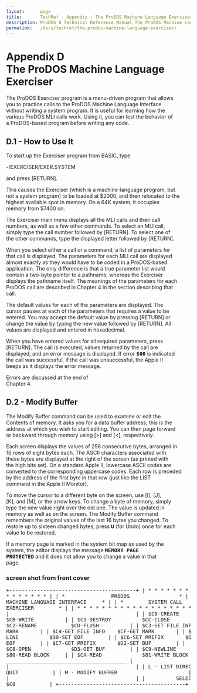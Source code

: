 ```yaml
---
layout:      page
title:       TechRef - Appendix - The ProDOS Machine Language Exerciser (MLE)
description: ProDOS 8 Technical Reference Manual The ProDOS Machine Language Exerciser
permalink:   /docs/techref/the-prodos-machine-language-exerciser/
---
```


<A NAME="D"><H1>Appendix D<br />The ProDOS Machine Language Exerciser</H1></A><a name="page179"></a>

<P>The ProDOS Exerciser program is a menu-driven program that allows<br />
you to practice calls to the ProDOS Machine Language Interface<br />
without writing a system program.  It is useful for learning how the<br />
various ProDOS MLI calls work.  Using it, you can test the behavior of<br />
a ProDOS-based program before writing any code.</P><A NAME="D.1"><H2>D.1 - How to Use It</H2></A><P>To start up the Exerciser program from BASIC, type</P><P>-/EXERCISER/EXER.SYSTEM</P><P>and press [RETURN].</P><P>This causes the Exerciser (which is a machine-language program, but<br />
not a system program) to be loaded at $2000, and then relocated to the<br />
highest available spot in memory.  On a 64K system, it occupies<br />
memory from $7400 on.</P><P>The Exerciser main menu displays all the MLI calls and their call<br />
numbers, as well as a few other commands.  To select an MLI call,<br />
simply type the call number followed by [RETURN].  To select one of<br />
the other commands, type the displayed letter followed by [RETURN].</P><P>When you select either a call or a command, a list of parameters for<br />
that call is displayed.  The parameters for each MLI call are displayed<br />
almost exactly as they would have to be coded in a ProDOS-based<br />
application.  The only difference is that a true parameter list would<br />
contain a two-byte pointer to a pathname, whereas the Exerciser<br />
displays the pathname itself.  The meanings of the parameters for each<br />
ProDOS call are described in Chapter 4 in the section describing that<br />
call.</P><P>The default values for each of the parameters are displayed.  The<br />
cursor pauses at each of the parameters that requires a value to be<br />
entered.  You may accept the default value by pressing [RETURN] or<br />
change the value by typing the new value followed by [RETURN].  All<br />
values are displayed and entered in hexadecimal.</P><P>When you have entered values for all required parameters, press<br />
[RETURN].  The call is executed, values returned by the call are<br />
displayed, and an error message is displayed.  If error <B><TT>$00</TT></B> is indicated<br />
the call was successful.  If the call was unsuccessful, the Apple II<br />
beeps as it displays the error message.</P><P>Errors are discussed at the end of<br />
Chapter 4.</P><a name="page180"></a>

<A NAME="D.2"><H2>D.2 - Modify Buffer</H2><P>The Modify Buffer command can be used to examine or edit the<br />
Contents of memory.  It asks you for a data buffer address; this is the<br />
address at which you wish to start editing.  You can then page forward<br />
or backward through memory using [&#62;] and [&#60;], respectively.</P><P>Each screen displays the values of 256 consecutive bytes, arranged in<br />
16 rows of eight bytes each.  The ASCII characters associated with<br />
these bytes are displayed at the right of the screen (as printed with<br />
the high bits set).  On a standard Apple II, lowercase ASCII codes are<br />
converted to the corresponding uppercase codes.  Each row is preceded<br />
by the address of the first byte in that row (just like the LIST<br />
command in the Apple II Monitor).</P><P>To move the cursor to a different byte on the screen, use [I], [J],<br />
[K], and [M], or the arrow keys.  To change a byte of memory, simply<br />
type the new value right over the old one.  The value is updated in<br />
memory as well as on the screen.  The Modify Buffer command<br />
remembers the original values of the last 16 bytes you changed.  To<br />
restore up to sixteen changed bytes, press <B><TT>U</TT></B> (for Undo) once for each<br />
value to be restored.</P><P>If a memory page is marked in the system bit map as used by the<br />
system, the editor displays the message <B><TT>MEMORY PAGE<br />
PROTECTED</TT></B> and it does not allow you to change a value in that<br />
page.</P><H3>screen shot from front cover</H3><PRE>
 +-----------------------------------------+
 | * * * * * * * * * * * * * * * * * * * * |
 | *&nbsp;&nbsp;&nbsp;&nbsp;&nbsp;&nbsp;&nbsp;&nbsp;&nbsp;&nbsp;&nbsp;&nbsp;&nbsp;&nbsp; PRODOS&nbsp;&nbsp;&nbsp;&nbsp;&nbsp;&nbsp;&nbsp;&nbsp;&nbsp;&nbsp;&nbsp;&nbsp;&nbsp;&nbsp;&nbsp; * |
 | *&nbsp;&nbsp;&nbsp;&nbsp;&nbsp; MACHINE LANGUAGE INTERFACE&nbsp;&nbsp;&nbsp;&nbsp; * |
 | *&nbsp;&nbsp;&nbsp;&nbsp;&nbsp;&nbsp;&nbsp; SYSTEM CALL EXERCISER&nbsp;&nbsp;&nbsp;&nbsp;&nbsp;&nbsp;&nbsp; * |
 | * * * * * * * * * * * * * * * * * * * * |
 |&nbsp;&nbsp;&nbsp;&nbsp;&nbsp;&nbsp;&nbsp;&nbsp;&nbsp;&nbsp;&nbsp;&nbsp;&nbsp;&nbsp;&nbsp;&nbsp;&nbsp;&nbsp;&nbsp;&nbsp;&nbsp;&nbsp;&nbsp;&nbsp;&nbsp;&nbsp;&nbsp;&nbsp;&nbsp;&nbsp;&nbsp;&nbsp;&nbsp;&nbsp;&nbsp;&nbsp;&nbsp;&nbsp;&nbsp;&nbsp; |
 | $C0-CREATE&nbsp;&nbsp;&nbsp;&nbsp;&nbsp;&nbsp;&nbsp;&nbsp;&nbsp;&nbsp; $CB-WRITE&nbsp;&nbsp;&nbsp;&nbsp;&nbsp;&nbsp;&nbsp;&nbsp;&nbsp; |
 | $C1-DESTROY&nbsp;&nbsp;&nbsp;&nbsp;&nbsp;&nbsp;&nbsp;&nbsp;&nbsp; $CC-CLOSE&nbsp;&nbsp;&nbsp;&nbsp;&nbsp;&nbsp;&nbsp;&nbsp;&nbsp; |
 | $C2-RENAME&nbsp;&nbsp;&nbsp;&nbsp;&nbsp;&nbsp;&nbsp;&nbsp;&nbsp;&nbsp; $CD-FLUSH&nbsp;&nbsp;&nbsp;&nbsp;&nbsp;&nbsp;&nbsp;&nbsp;&nbsp; |
 | $C3-SET FILE INFO&nbsp;&nbsp;&nbsp; $CE-SET MARK&nbsp;&nbsp;&nbsp;&nbsp;&nbsp;&nbsp; |
 | $C4-GET FILE INFO&nbsp;&nbsp;&nbsp; $CF-GET MARK&nbsp;&nbsp;&nbsp;&nbsp;&nbsp;&nbsp; |
 | $C5-ON LINE&nbsp;&nbsp;&nbsp;&nbsp;&nbsp;&nbsp;&nbsp;&nbsp;&nbsp; $D0-SET EOF&nbsp;&nbsp;&nbsp;&nbsp;&nbsp;&nbsp;&nbsp; |
 | $C6-SET PREFIX&nbsp;&nbsp;&nbsp;&nbsp;&nbsp;&nbsp; $D1-GET EOF&nbsp;&nbsp;&nbsp;&nbsp;&nbsp;&nbsp;&nbsp; |
 | $C7-GET PREFIX&nbsp;&nbsp;&nbsp;&nbsp;&nbsp;&nbsp; $D2-SET BUF&nbsp;&nbsp;&nbsp;&nbsp;&nbsp;&nbsp;&nbsp; |
 | $C8-OPEN&nbsp;&nbsp;&nbsp;&nbsp;&nbsp;&nbsp;&nbsp;&nbsp;&nbsp;&nbsp;&nbsp;&nbsp; $D3-GET BUF&nbsp;&nbsp;&nbsp;&nbsp;&nbsp;&nbsp;&nbsp; |
 | $C9-NEWLINE&nbsp;&nbsp;&nbsp;&nbsp;&nbsp;&nbsp;&nbsp;&nbsp;&nbsp; $80-READ BLOCK&nbsp;&nbsp;&nbsp;&nbsp; |
 | $CA-READ&nbsp;&nbsp;&nbsp;&nbsp;&nbsp;&nbsp;&nbsp;&nbsp;&nbsp;&nbsp;&nbsp;&nbsp; $81-WRITE BLOCK&nbsp;&nbsp;&nbsp; |
 | _______________________________________ |
 |&nbsp;&nbsp;&nbsp;&nbsp;&nbsp;&nbsp;&nbsp;&nbsp;&nbsp;&nbsp;&nbsp;&nbsp;&nbsp;&nbsp;&nbsp;&nbsp;&nbsp;&nbsp;&nbsp;&nbsp;&nbsp;&nbsp;&nbsp;&nbsp;&nbsp;&nbsp;&nbsp;&nbsp;&nbsp;&nbsp;&nbsp;&nbsp;&nbsp;&nbsp;&nbsp;&nbsp;&nbsp;&nbsp;&nbsp;&nbsp; |
 | L - LIST DIRECTORY&nbsp;&nbsp; Q - QUIT&nbsp;&nbsp;&nbsp;&nbsp;&nbsp;&nbsp;&nbsp;&nbsp;&nbsp;&nbsp; |
 | M - MODIFY BUFFER&nbsp;&nbsp;&nbsp;&nbsp;&nbsp;&nbsp;&nbsp;&nbsp;&nbsp;&nbsp;&nbsp;&nbsp;&nbsp;&nbsp;&nbsp;&nbsp;&nbsp;&nbsp;&nbsp;&nbsp;&nbsp;&nbsp; |
 |&nbsp;&nbsp;&nbsp;&nbsp;&nbsp;&nbsp;&nbsp;&nbsp;&nbsp;&nbsp;&nbsp;&nbsp;&nbsp;&nbsp;&nbsp;&nbsp;&nbsp;&nbsp;&nbsp;&nbsp;&nbsp;&nbsp;&nbsp;&nbsp;&nbsp;&nbsp;&nbsp;&nbsp;&nbsp;&nbsp;&nbsp;&nbsp;&nbsp;&nbsp;&nbsp;&nbsp;&nbsp;&nbsp;&nbsp;&nbsp; |
 |&nbsp;&nbsp;&nbsp;&nbsp;&nbsp;&nbsp;&nbsp;&nbsp;&nbsp; SELECT COMMAND:&nbsp; $C0_&nbsp;&nbsp;&nbsp;&nbsp;&nbsp;&nbsp;&nbsp;&nbsp;&nbsp; |
 +-----------------------------------------+
</PRE><a name="page181"></a>

